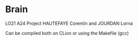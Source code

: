 # Brain
LO21 A24 Project
HAUTEFAYE Corentin and JOURDAN Lorna

Can be compiled both on CLion or using the Makefile (gcc)
